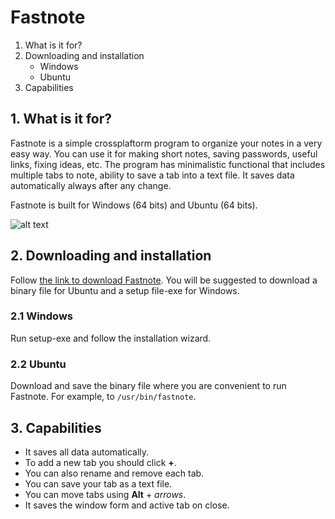 # Fastnote

1. What is it for?
2. Downloading and installation
   * Windows
   * Ubuntu
3. Capabilities


## 1. What is it for?

Fastnote is a simple crossplaftorm program to organize your notes in a very easy way.
You can use it for making short notes, saving passwords, useful links, fixing ideas, etc.
The program has minimalistic functional that includes multiple tabs to note, ability to save a tab into a text file.
It saves data automatically always after any change.

Fastnote is built for Windows (64 bits) and Ubuntu (64 bits).

![alt text](http://static.fomalhaut.su/images/fastnote.png "Fastnote")


## 2. Downloading and installation

Follow [the link to download Fastnote](http://fomalhaut.su/en/software/download/FastNote/).
You will be suggested to download a binary file for Ubuntu and a setup file-exe for Windows.

### 2.1 Windows

Run setup-exe and follow the installation wizard.

### 2.2 Ubuntu

Download and save the binary file where you are convenient to run Fastnote. For example, to `/usr/bin/fastnote`.


## 3. Capabilities

* It saves all data automatically.
* To add a new tab you should click **+**.
* You can also rename and remove each tab.
* You can save your tab as a text file.
* You can move tabs using **Alt** + *arrows*.
* It saves the window form and active tab on close.
